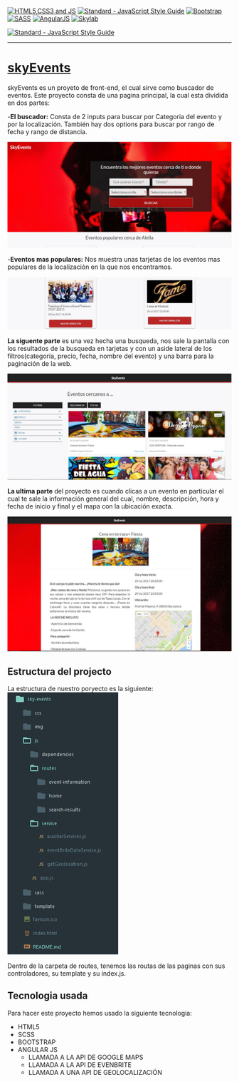 [![HTML5,CSS3 and JS](https://github.com/FransLopez/logo-images/blob/master/logos/html5-css3-js.png)](http://www.w3.org/) [![Standard - JavaScript Style Guide](https://cdn.rawgit.com/feross/standard/master/badge.svg)](https://github.com/feross/standard)  [![Bootstrap](https://github.com/FransLopez/logo-images/blob/master/logos/bootstrap.png)](http://getbootstrap.com/)  [![SASS](https://github.com/FransLopez/logo-images/blob/master/logos/sass.png)](http://sass-lang.com/)  [![AngularJS](https://github.com/FransLopez/logo-images/blob/master/logos/angularjs.png)](https://angularjs.org/) [![Skylab](https://github.com/FransLopez/logo-images/blob/master/logos/skylab-56.png)](http://www.skylabcoders.com/)  

[![Standard - JavaScript Style Guide](https://img.shields.io/badge/code%20style-standard-brightgreen.svg)](http://standardjs.com/)

---

[skyEvents](https://devtoni.github.io/sky-events-project/)
==================

skyEvents es un proyeto de front-end, el cual sirve como buscador de eventos. Este proyecto consta de una pagina principal, la cual esta dividida en dos partes:

-**El buscador:** Consta de 2 inputs para buscar por Categoria del evento y por la localización. También hay dos options para buscar por rango de fecha y rango de distancia.

![img](img/portada.JPG)


-**Eventos mas populares:** Nos muestra unas tarjetas de los eventos mas populares de la localización en la que nos encontramos.

![img](img/portada2.JPG)


**La siguente parte** es una vez hecha una busqueda, nos sale la pantalla con los resultados de la busqueda en tarjetas y con un aside lateral de los filtros(categoria, precio, fecha, nombre del evento) y una barra para la paginación de la web.

![img](img/events.JPG)


**La ultima parte** del proyecto es cuando clicas a un evento en particular el cual te sale la información general del cual, nombre, descripción, hora y fecha de inicio y final y el mapa con la ubicación exacta.


![img](img/eventConcret.JPG)




Estructura del projecto
---------------------------

La estructura de nuestro poryecto es la siguiente:
![img](img/estructura.JPG)

Dentro de la carpeta de routes, tenemos las routas de las paginas con sus controladores, su template y su index.js.



Tecnologia usada
-------------------

Para hacer este proyecto hemos usado la siguiente tecnologia:
- HTML5
- SCSS
- BOOTSTRAP
- ANGULAR JS
    + LLAMADA A LA API DE GOOGLE MAPS
    + LLAMADA A LA API DE EVENBRITE
    + LLAMADA A UNA API DE GEOLOCALIZACIÓN


